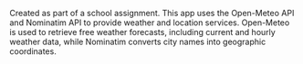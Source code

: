 Created as part of a school assignment.
This app uses the Open-Meteo API and Nominatim API to provide weather and location services. Open-Meteo is used to retrieve free weather forecasts, including current and hourly weather data, while Nominatim converts city names into geographic coordinates.
